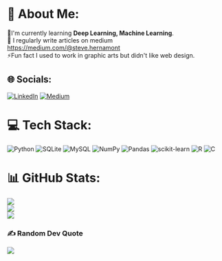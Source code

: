 # 💫 About Me:
🌱I'm currently learning **Deep Learning, Machine Learning**.<br>📝 I regularly write articles on medium https://medium.com/@steve.hernamont<br>⚡Fun fact I used to work in graphic arts but didn't like web design.


## 🌐 Socials:
[![LinkedIn](https://img.shields.io/badge/LinkedIn-%230077B5.svg?logo=linkedin&logoColor=white)](https://linkedin.com/in/https://linkedin.com/in/https://www.linkedin.com/in/sthermon/) [![Medium](https://img.shields.io/badge/Medium-12100E?logo=medium&logoColor=white)](https://medium.com/@https://medium.com/@steve.hernamont) 

# 💻 Tech Stack:
![Python](https://img.shields.io/badge/python-3670A0?style=plastic&logo=python&logoColor=ffdd54) ![SQLite](https://img.shields.io/badge/sqlite-%2307405e.svg?style=plastic&logo=sqlite&logoColor=white) ![MySQL](https://img.shields.io/badge/mysql-%2300f.svg?style=plastic&logo=mysql&logoColor=white) ![NumPy](https://img.shields.io/badge/numpy-%23013243.svg?style=plastic&logo=numpy&logoColor=white) ![Pandas](https://img.shields.io/badge/pandas-%23150458.svg?style=plastic&logo=pandas&logoColor=white) ![scikit-learn](https://img.shields.io/badge/scikit--learn-%23F7931E.svg?style=plastic&logo=scikit-learn&logoColor=white) ![R](https://img.shields.io/badge/r-%23276DC3.svg?style=plastic&logo=r&logoColor=white) ![C](https://img.shields.io/badge/c-%2300599C.svg?style=plastic&logo=c&logoColor=white)
# 📊 GitHub Stats:
![](https://github-readme-stats.vercel.app/api?username=sthermon&theme=gotham&hide_border=false&include_all_commits=false&count_private=true)<br/>
![](https://github-readme-streak-stats.herokuapp.com/?user=sthermon&theme=gotham&hide_border=false)<br/>
![](https://github-readme-stats.vercel.app/api/top-langs/?username=sthermon&theme=gotham&hide_border=false&include_all_commits=false&count_private=true&layout=compact)

### ✍️ Random Dev Quote
![](https://quotes-github-readme.vercel.app/api?type=horizontal&theme=radical)

<!-- Proudly created with GPRM ( https://gprm.itsvg.in ) -->
